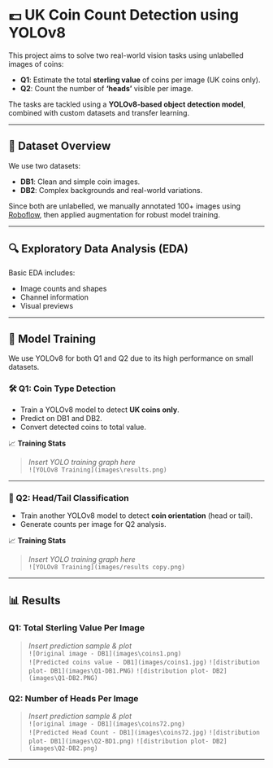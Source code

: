 # 💷 UK Coin Count Detection using YOLOv8

This project aims to solve two real-world vision tasks using unlabelled images of coins:
- **Q1**: Estimate the total **sterling value** of coins per image (UK coins only).
- **Q2**: Count the number of **‘heads’** visible per image.

The tasks are tackled using a **YOLOv8-based object detection model**, combined with custom datasets and transfer learning.

---

## 📂 Dataset Overview

We use two datasets:
- **DB1**: Clean and simple coin images.
- **DB2**: Complex backgrounds and real-world variations.

Since both are unlabelled, we manually annotated 100+ images using [Roboflow](https://roboflow.com), then applied augmentation for robust model training.

---

## 🔍 Exploratory Data Analysis (EDA)

Basic EDA includes:
- Image counts and shapes
- Channel information
- Visual previews

---

## 🚀 Model Training

We use YOLOv8 for both Q1 and Q2 due to its high performance on small datasets.

### 🛠️ Q1: Coin Type Detection
- Train a YOLOv8 model to detect **UK coins only**.
- Predict on DB1 and DB2.
- Convert detected coins to total value.

📈 **Training Stats**  
> _Insert YOLO training graph here_  
> `![YOLOv8 Training](images\results.png)`

---

### 🎯 Q2: Head/Tail Classification
- Train another YOLOv8 model to detect **coin orientation** (head or tail).
- Generate counts per image for Q2 analysis.

📈 **Training Stats**  
> _Insert YOLO training graph here_  
> `![YOLOv8 Training](images/results copy.png)`

---

## 📊 Results

### Q1: Total Sterling Value Per Image
> _Insert prediction sample & plot_  
> `![Original image - DB1](images\coins1.png)`  
> `![Predicted coins value - DB1](images/coins1.jpg)`
> `![distribution plot- DB1](images\Q1-DB1.PNG)`
> `![distribution plot- DB2](images\Q1-DB2.PNG)`

### Q2: Number of Heads Per Image
> _Insert prediction sample & plot_  
> `![original image - DB1](images\coins72.png)`  
> `![Predicted Head Count - DB1](images\coins72.jpg)`
> `![distribution plot- DB1](images\Q2-BD1.png)`
> `![distribution plot- DB2](images\Q2-DB2.png)`

---
